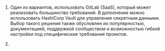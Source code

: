 1. Один из вариантов, использовать GitLab (SaaS), который может реализовать большинство требований. В дополнение можно использовать HashiCorp Vault для управления секретным данными. Выбор такого решения также обусловлен их популярностью, документацией, поддержкой сообществом и возможностью гибкой настройки под специфические требования проектов.

2. 
